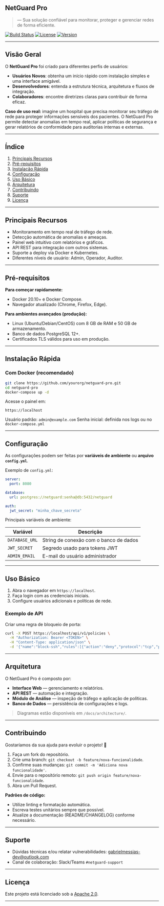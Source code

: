 ## NetGuard Pro


> — Sua solução confiável para monitorar, proteger e gerenciar redes de forma eficiente.

[![Build Status](https://img.shields.io/badge/build-passing-brightgreen)](https://example.com)
[![License](https://img.shields.io/badge/license-Apache%202.0-blue)](#license)
[![Version](https://img.shields.io/badge/version-1.0.0-blue)](CHANGELOG.md)

---

## Visão Geral

O **NetGuard Pro** foi criado para diferentes perfis de usuários:

* **Usuários Novos**: obtenha um início rápido com instalação simples e uma interface amigável.
* **Desenvolvedores**: entenda a estrutura técnica, arquitetura e fluxos de integração.
* **Colaboradores**: encontre diretrizes claras para contribuir de forma eficaz.

**Caso de uso real:** imagine um hospital que precisa monitorar seu tráfego de rede para proteger informações sensíveis dos pacientes. O NetGuard Pro permite detectar anomalias em tempo real, aplicar políticas de segurança e gerar relatórios de conformidade para auditorias internas e externas.

---

## Índice

1. [Principais Recursos](#principais-recursos)
2. [Pré-requisitos](#pré-requisitos)
3. [Instalação Rápida](#instalação-rápida)
4. [Configuração](#configuração)
5. [Uso Básico](#uso-básico)
6. [Arquitetura](#arquitetura)
7. [Contribuindo](#contribuindo)
8. [Suporte](#suporte)
9. [Licença](#licença)

---

## Principais Recursos

* Monitoramento em tempo real de tráfego de rede.
* Detecção automática de anomalias e ameaças.
* Painel web intuitivo com relatórios e gráficos.
* API REST para integração com outros sistemas.
* Suporte a deploy via Docker e Kubernetes.
* Diferentes níveis de usuário: Admin, Operador, Auditor.

---

## Pré-requisitos

**Para começar rapidamente:**

* Docker 20.10+ e Docker Compose.
* Navegador atualizado (Chrome, Firefox, Edge).

**Para ambientes avançados (produção):**

* Linux (Ubuntu/Debian/CentOS) com 8 GB de RAM e 50 GB de armazenamento.
* Banco de dados PostgreSQL 12+.
* Certificados TLS válidos para uso em produção.

---

## Instalação Rápida

### Com Docker (recomendado)

```bash
git clone https://github.com/yourorg/netguard-pro.git
cd netguard-pro
docker-compose up -d
```

Acesse o painel em:

```
https://localhost
```

Usuário padrão: `admin@example.com`
Senha inicial: definida nos logs ou no `docker-compose.yml`

---

## Configuração

As configurações podem ser feitas por **variáveis de ambiente** ou **arquivo `config.yml`**.

Exemplo de `config.yml`:

```yaml
server:
  port: 8080

database:
  url: postgres://netguard:senha@db:5432/netguard

auth:
  jwt_secret: "minha_chave_secreta"
```

Principais variáveis de ambiente:

| Variável       | Descrição                              |
| -------------- | -------------------------------------- |
| `DATABASE_URL` | String de conexão com o banco de dados |
| `JWT_SECRET`   | Segredo usado para tokens JWT          |
| `ADMIN_EMAIL`  | E-mail do usuário administrador        |

---

## Uso Básico

1. Abra o navegador em `https://localhost`.
2. Faça login com as credenciais iniciais.
3. Configure usuários adicionais e políticas de rede.

### Exemplo de API

Criar uma regra de bloqueio de porta:

```bash
curl -X POST https://localhost/api/v1/policies \
  -H "Authorization: Bearer <TOKEN>" \
  -H "Content-Type: application/json" \
  -d '{"name":"block-ssh","rules":[{"action":"deny","protocol":"tcp","port":22}]}'
```

---

## Arquitetura

O NetGuard Pro é composto por:

* **Interface Web** — gerenciamento e relatórios.
* **API REST** — automação e integração.
* **Módulo de Análise** — inspeção de tráfego e aplicação de políticas.
* **Banco de Dados** — persistência de configurações e logs.

> Diagramas estão disponíveis em `/docs/architecture/`.

---

## Contribuindo

Gostaríamos da sua ajuda para evoluir o projeto! 🚀

1. Faça um fork do repositório.
2. Crie uma branch: `git checkout -b feature/nova-funcionalidade`.
3. Confirme suas mudanças: `git commit -m 'Adiciona nova funcionalidade'`.
4. Envie para o repositório remoto: `git push origin feature/nova-funcionalidade`.
5. Abra um Pull Request.

**Padrões de código:**

* Utilize linting e formatação automática.
* Escreva testes unitários sempre que possível.
* Atualize a documentação (README/CHANGELOG) conforme necessário.

---

## Suporte

* Dúvidas técnicas e/ou relatar vulnerabilidades: [gabrielmessias-dev@outlook.com](mailto:gabrielmessias-dev@outlook.com)
* Canal de colaboração: Slack/Teams `#netguard-support`

---

## Licença

Este projeto está licenciado sob a [Apache 2.0](LICENSE).

---

